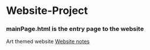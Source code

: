 # Website-Project

### mainPage.html is the entry page to the website
Art themed website
[Website notes](https://github.com/user-attachments/files/15586271/CourseProjectNotes.pdf)
